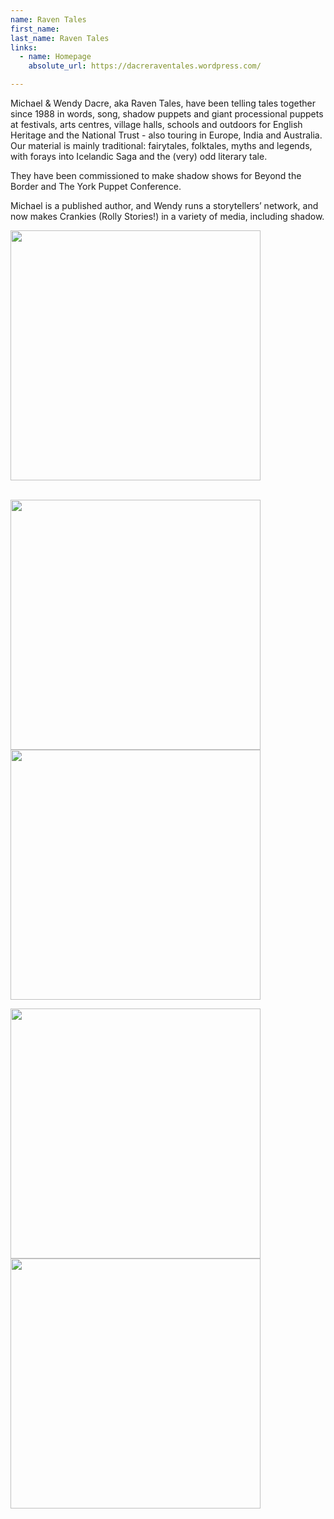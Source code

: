 ```yaml
---
name: Raven Tales
first_name:
last_name: Raven Tales
links:
  - name: Homepage
    absolute_url: https://dacreraventales.wordpress.com/

---
```

Michael & Wendy Dacre, aka Raven Tales, have been telling tales together since 1988 in words, song, shadow puppets and giant processional puppets at festivals, arts centres, village halls, schools and outdoors for English Heritage and the National Trust - also touring in Europe, India and Australia. Our material is mainly traditional: fairytales, folktales, myths and legends, with forays into Icelandic Saga and the (very) odd literary tale.

They have been commissioned to make shadow shows for Beyond the Border and The York Puppet Conference.

Michael is a published author, and Wendy runs a storytellers’ network, and now makes Crankies (Rolly Stories!) in a variety of media, including shadow.

<div class="sw-center-div">
  <img src="../../assets/images/Chinese-dragon-circle-detail.jpeg" width=400 /><br/>
</div>
<br/>

<img src="../../assets/images/Wendy_Dacre.jpg" width=400 /> <img src="../../assets/images/stoorworm-still.jpeg" width=400 />

<img src="../../assets/images/shadow-puppet-image.jpg" width=400 /> <img src="../../assets/images/Cat-with-a-Cough.jpeg" width=400 /> 

